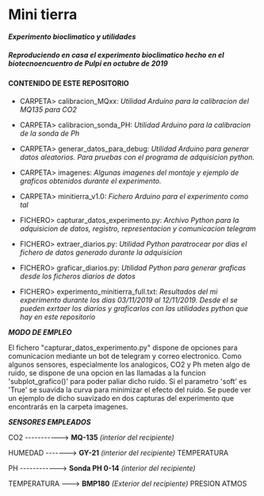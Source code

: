 # Mini tierra
***Experimento bioclimatico y utilidades***

##### Reproduciendo en casa el experimento bioclimatico hecho en el biotecnoencuentro de Pulpi en octubre de 2019

#### CONTENIDO DE ESTE REPOSITORIO
* CARPETA> calibracion_MQxx:
 *Utilidad Arduino para la calibracion del MQ135 para CO2*
* CARPETA> calibracion_sonda_PH:
 *Utilidad Arduino para la calibracion de la sonda de Ph*
* CARPETA> generar_datos_para_debug:
 *Utilidad Arduino para generar datos aleatorios. Para pruebas con el programa de adquisicion python.*
* CARPETA> imagenes:
 *Algunas imagenes del montaje y ejemplo de graficos obtenidos durante el experimento.*
* CARPETA> minitierra_v1.0:
 *Fichero Arduino para el experimento como tal*
 
* FICHERO> capturar_datos_experimento.py: 
 *Archivo Python para la adquisicion de datos, registro, representacion y comunicacion telegram*
* FICHERO> extraer_diarios.py: 
 *Utilidad Python paratrocear por dias el fichero de datos generado durante la adquisicion*
* FICHERO> graficar_diarios.py: 
 *Utilidad Python para generar graficas desde los ficheros diarios de datos*
 
* FICHERO> experimento_minitierra_full.txt: 
 *Resultados del mi experimento durante los dias 03/11/2019 al 12/11/2019. Desde el se pueden exrtaer los diarios y graficarlos con     las utilidades python que hay en este repositorio*
 
 
***MODO DE EMPLEO***

  El fichero "capturar_datos_experimento.py" dispone de opciones para comunicacion mediante un bot de telegram y correo electronico.
  Como algunos sensores, especialmente los analogicos, CO2 y Ph meten algo de ruido, se dispone de una opcion en las llamadas a la funcion 'subplot_grafico()' para poder paliar dicho ruido. Si el parametro 'soft' es 'True' se suavida la curva para minimizar el efecto del ruido.
  Se puede ver un ejemplo de dicho suavizado en dos capturas del experimento que encontrarás en la carpeta imagenes.
  
***SENSORES EMPLEADOS***

CO2 -----------> **MQ-135**          _(interior del recipiente)_

HUMEDAD -------> **GY-21**           _(interior del recipiente)_
TEMPERATURA

PH ------------>  **Sonda PH 0-14**  _(interior del recipiente)_

TEMPERATURA ---> **BMP180**          _(Exterior del recipiente)_
PRESION ATMOS
